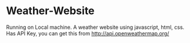 # Weather-Website
Running on Local machine. A weather website using javascript, html, css. Has API Key, you can get this from http://api.openweathermap.org/
